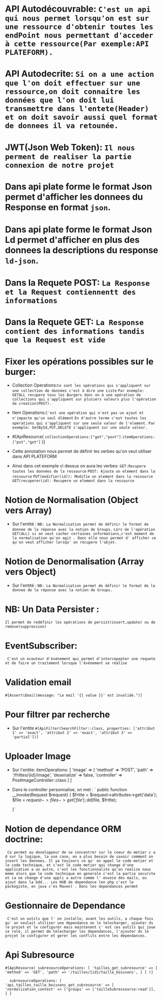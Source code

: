 # API Autodécouvrable: `C'est un api qui nous permet lorsqu'on est sur une ressource d'obtenir toutes les endPoint nous permettant d'acceder à cette ressource(Par exemple:API PLATEFORM).`

# API Autodecrite: `Si on a une action que l'on doit effectuer sur une ressource,on doit connaitre les données que l'on doit lui transmettre dans l'entete(Header) et on doit savoir aussi quel format de donnees il va retounée.`

# JWT(Json Web Token): `Il nous perment de realiser la partie connexion de notre projet`

# Dans api plate forme le format Json permet d'afficher les donnees du Response en format `json`.

# Dans api plate forme le format Json Ld permet d'afficher en plus des donnees la descriptions du response `ld-json`.

# Dans la Requete POST: ` La Response et la Request contiennentt des informations `

# Dans la Requete GET: ` La Response contient des informations tandis que la Request est vide `

# Fixer les opérations possibles sur le burger:
* Collection Operations:`Ce sont les opérations qui s'appliquent sur une collection de données c'est à dire une Liste`
`Par exemple: GETALL recupere tous les Burgers donc on à une opération de collections qui s'appliquent sur plusiers valeurs plus l'opération de creation(POST).`
* Item Operations:`C'est une opération qui n'est pas un ajout et n'impacte qu'un seul élément`
`En d'autre terme c'est toutes les opérations qui s'appliquent sur une seule valeur de l'element.`
`Par exemple: GetById,PUT,DELETE s'appliquent sur une seule valeur.`

* #[ApiResource(
    `collectionOperations:["get","post"]` 
    `itemOperations:["put","get"]`
    )]
* Cette annotation nous permet de définir les verbes qu'on veut utiliser dans API PLATEFORM
* Ainsi dans cet exemple ci dessus on aura les verbes:
`GET:Recupere toutes les données de la ressource`
`POST: Ajoute un element dans la ressource`
`PUT(modifier(id)): Modifie un element dans la ressource`
`GET(recuperer(id): Recupere un element dans la ressource` 

# Notion de Normalisation (Object vers Array)
* Sur l'entité :
`NB: La Normalisation permet de définir le format de donnee de la réponse avec la notion de Groups.`
`Lors de l'opération GET(ALL) si on veut cacher certaines informations,c'est moment de la normalisation qu'on agit . Donc elle nous permet d' afficher ce qu'on veut afficher lorsqu' on recupere l'objet.`

# Notion de Denormalisation (Array vers Object)
* Sur l'entité :
`NB: La Normalisation permet de définir le format de la donnee de la réponse avec la notion de Groups.`

# NB: Un Data Persister :
`Il permet de redéfinir les opérations de persist(insert,update) ou de remove(suppression)`

# EventSubscriber:
` C'est un ecouteur d'événement qui permet d'intercepepter une requete et de faire un traitement lorsque l'événement se réalise`

# Validation email
`#[Assert\Email(message: "Le mail '{{ value }}' est invalide.")]`

# Pour filtrer par recherche
* Sur l'entite
`#[ApiFilter(SearchFilter::class, properties: ['attribut 1' => 'exact', 'attribut 2' => 'exact', 'attribut 3' => 'partial'])] `

# Uploader Image 
* Sur l'entite: 
 itemOperations: [
        'image' => [
            'method' => 'POST',
            'path' => '/frittes/{id}/image',
            'deserialize' => false,
            'controller' => PostImageController::class
        ]
    ]
* Dans le controller personnalise, on met :
`  public function __invoke(Request $request)
    {
        $fritte = $request->attributes->get('data');
        $file = $request->files->get('file');
        dd($file, $fritte);
        
    }`

# Notion de dependance ORM doctrine: 
` Ca permet au developpeur de se concentrer sur le coeur du metier c a d sur la logique, la use case, on a plus besoin de savoir comment on insert les donnees. Il ya toujours ce qu' on appel le code metier et le code technique, et c'est le code metier qui change d'une application a un autre, c'est les fonctionnalite qu'on realise nous meme alors que le code technique en generale c'est la partie securite et ca ne change d'une appli a autre comme l' envoie des mails, ou ajout dans la bdd... Les HUB de dependance (en php c'est le packegiste, en java c'es Maven) . Donc les dependances permet`

# Gestionnaire de Dependance
` C'est un outils que l' on installe, avant les outils, a chaque fois qu' on voulait utiliser une dependance on le telecharger, ajouter ds le projet et le configurer mais maintenent c' est ces outils qui joue ce role, il permet de telecharger les dependances, l'ajouter ds le projet le configurer et gerer les conflits entre les dependances.`

# Api Subresource
` #[ApiResource(
    subresourceOperations: [
        'tailles_get_subresource' => [
            'method' => 'GET',
            'path' => '/tailles/{id}/taille_boissons',
        ]
    ]
)] `

`  subresourceOperations: [
        'api_tailles_taille_boissons_get_subresource' => [
           'normalization_context' => ['groups' => ['tailleSubressource:read']],
        ]
    ]`
